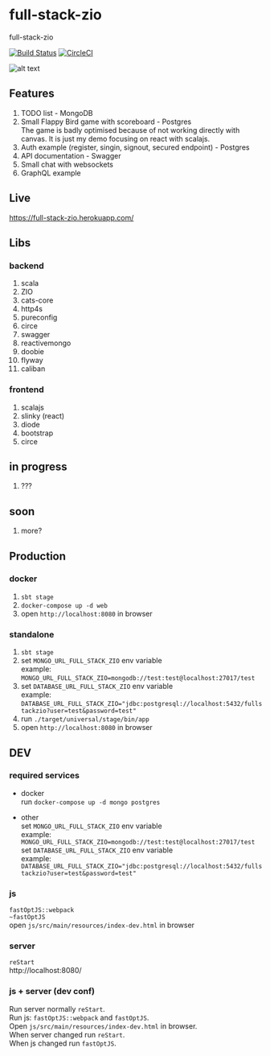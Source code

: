 # full-stack-zio

full-stack-zio

[![Build Status](https://travis-ci.org/oen9/full-stack-zio.svg?branch=master)](https://travis-ci.org/oen9/full-stack-zio)
[![CircleCI](https://circleci.com/gh/oen9/full-stack-zio.svg?style=svg)](https://circleci.com/gh/oen9/full-stack-zio)

![alt text](https://raw.githubusercontent.com/oen9/full-stack-zio/master/img/web.png "web")

## Features

1. TODO list - MongoDB
1. Small Flappy Bird game with scoreboard - Postgres\
The game is badly optimised because of not working directly with canvas.
It is just my demo focusing on react with scalajs.
1. Auth example (register, singin, signout, secured endpoint) - Postgres
1. API documentation - Swagger
1. Small chat with websockets
1. GraphQL example

## Live

https://full-stack-zio.herokuapp.com/

## Libs

### backend

1. scala
1. ZIO
1. cats-core
1. http4s
1. pureconfig
1. circe
1. swagger
1. reactivemongo
1. doobie
1. flyway
1. caliban

### frontend

1. scalajs
1. slinky (react)
1. diode
1. bootstrap
1. circe

## in progress

1. ???

## soon

1. more?

## Production

### docker

1. `sbt stage`
1. `docker-compose up -d web`
1. open `http://localhost:8080` in browser

### standalone

1. `sbt stage`
1. set `MONGO_URL_FULL_STACK_ZIO` env variable\
example: `MONGO_URL_FULL_STACK_ZIO=mongodb://test:test@localhost:27017/test`
1. set `DATABASE_URL_FULL_STACK_ZIO` env variable\
example: `DATABASE_URL_FULL_STACK_ZIO="jdbc:postgresql://localhost:5432/fullstackzio?user=test&password=test"`
1. run `./target/universal/stage/bin/app`
1. open `http://localhost:8080` in browser

## DEV

### required services

- docker\
run `docker-compose up -d mongo postgres`

- other\
set `MONGO_URL_FULL_STACK_ZIO` env variable\
example: `MONGO_URL_FULL_STACK_ZIO=mongodb://test:test@localhost:27017/test`\
set `DATABASE_URL_FULL_STACK_ZIO` env variable\
example: `DATABASE_URL_FULL_STACK_ZIO="jdbc:postgresql://localhost:5432/fullstackzio?user=test&password=test"`

### js

`fastOptJS::webpack`\
`~fastOptJS`\
open `js/src/main/resources/index-dev.html` in browser

### server

`reStart`\
http://localhost:8080/

### js + server (dev conf)

Run server normally `reStart`.\
Run js: `fastOptJS::webpack` and `fastOptJS`.\
Open `js/src/main/resources/index-dev.html` in browser.\
When server changed run `reStart`.\
When js changed run `fastOptJS`.

